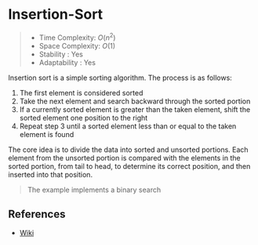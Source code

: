 # Insertion-Sort

> - Time Complexity: $O(n^2)$
> - Space Complexity: $O(1)$
> - Stability : Yes
> - Adaptability : Yes

Insertion sort is a simple sorting algorithm. The process is as follows:

1. The first element is considered sorted
2. Take the next element and search backward through the sorted portion
3. If a currently sorted element is greater than the taken element, shift the sorted element one position to the right
4. Repeat step 3 until a sorted element less than or equal to the taken element is found

The core idea is to divide the data into sorted and unsorted portions. Each element from the unsorted portion is compared with the elements in the sorted portion, from tail to head, to determine its correct position, and then inserted into that position.

> The example implements a binary search

## References
- [Wiki](https://en.wikipedia.org/wiki/Insertion_sort)
